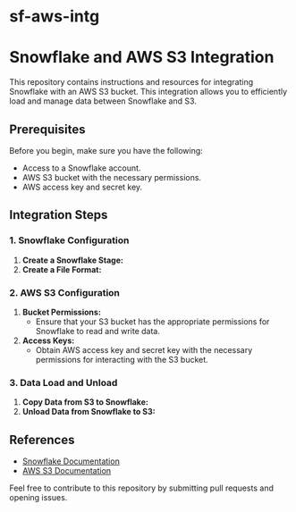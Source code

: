 # sf-aws-intg
# Snowflake and AWS S3 Integration

This repository contains instructions and resources for integrating Snowflake with an AWS S3 bucket. This integration allows you to efficiently load and manage data between Snowflake and S3.

## Prerequisites

Before you begin, make sure you have the following:

- Access to a Snowflake account.
- AWS S3 bucket with the necessary permissions.
- AWS access key and secret key.

## Integration Steps

### 1. Snowflake Configuration

1. **Create a Snowflake Stage:**
2. **Create a File Format:**

### 2. AWS S3 Configuration

1. **Bucket Permissions:**
   - Ensure that your S3 bucket has the appropriate permissions for Snowflake to read and write data.
2. **Access Keys:**
   - Obtain AWS access key and secret key with the necessary permissions for interacting with the S3 bucket.

### 3. Data Load and Unload

1. **Copy Data from S3 to Snowflake:**
2. **Unload Data from Snowflake to S3:**


## References

- [Snowflake Documentation](https://docs.snowflake.com/)
- [AWS S3 Documentation](https://docs.aws.amazon.com/s3/)

Feel free to contribute to this repository by submitting pull requests and opening issues.

